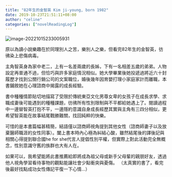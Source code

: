 ```yaml
---
title: "82年生的金智英 Kim ji-young, born 1982"
date: 2019-10-23T21:51:11+08:00
author: "celine"
categories: ["novelReadingLog"]
---
```


![image-20221015233005931](https://i.imgur.com/7LKrUpv.jpg)

原以為讀小說樂趣在於同理別人之苦，樂別人之樂，但看完82年生的金智英，彷彿染上悲傷病毒。

主角智英身為家中老二，上有一名差兩歲的長姊，下有一名相差五歲的弟弟。人物設定再普通不過，但恰巧與許多家庭情況相似。她大學畢業後她投遞過將近六十封履歷才找到公關行銷公司的文案職位，婚後幾年因育嬰打理小家庭家計而離職，本書鋪敘她在心理諮商中揭露的成長經驗。

書中種種情節貼切地描寫了受限於傳統東亞文化男尊女卑的女孩子在成長求學、求職成妻後可能遇到的種種課題，彷彿所有性別限制與不平都給她遇上了。閱讀過程中一邊替智英打抱不平，一邊隱約意識自身成長經歷其實與主角有三四分相似，更希望智英能在故事結尾戰勝難關，找回純粹的快樂。

可惜的是本書篇幅甚精簡，結語僅以諮商師視角提到其他女性（諮商師妻子以及放棄醫師職涯的女性同事）。闔上書本時內心極為糾結心酸，雖然結尾後的譯後記與相關心得提到聯合國he for she代言人提倡性別平權，但實際上對此活動完全無概念，性別意識守舊的族群也大有人在。

如果可以，我希望能將此書推薦給即將成為祖父母或新手父母輩的親朋好友，透過他人視角學習看待事物的觀點能讓社會少點衝突與憂傷。
（太真實的書了，看完後最好找點成功女性傳記平復一下心情…）

